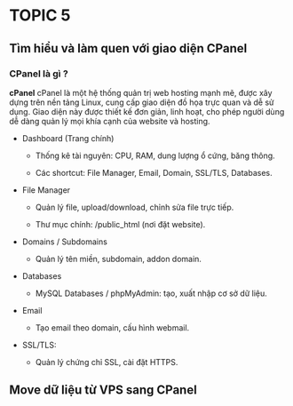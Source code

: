 # TOPIC 5

## Tìm hiểu và làm quen với giao diện CPanel


### CPanel là gì ?
  **cPanel** cPanel là một hệ thống quản trị web hosting mạnh mẽ, được xây dựng trên nền tảng Linux, cung cấp giao diện đồ họa trực quan và dễ sử dụng. Giao diện này được thiết kế đơn giản, linh hoạt, cho phép người dùng dễ dàng quản lý mọi khía cạnh của website và hosting.
  
  - Dashboard (Trang chính)
  
    - Thống kê tài nguyên: CPU, RAM, dung lượng ổ cứng, băng thông.
  
    - Các shortcut: File Manager, Email, Domain, SSL/TLS, Databases.
  
  - File Manager
  
    - Quản lý file, upload/download, chỉnh sửa file trực tiếp.
  
    - Thư mục chính: /public_html (nơi đặt website).
  
  - Domains / Subdomains
  
    - Quản lý tên miền, subdomain, addon domain.
  
  - Databases
  
    - MySQL Databases / phpMyAdmin: tạo, xuất nhập cơ sở dữ liệu.
  
  - Email
  
    - Tạo email theo domain, cấu hình webmail.
  
  - SSL/TLS:
    - Quản lý chứng chỉ SSL, cài đặt HTTPS.




## Move dữ liệu từ VPS sang CPanel
